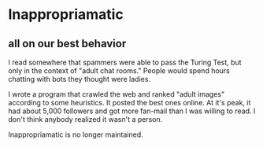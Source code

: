 # Inappropriamatic
## all on our best behavior

I read somewhere that spammers were able to pass the Turing Test, but only in the context of "adult chat rooms."  People would spend hours chatting with bots they thought were ladies.

I wrote a program that crawled the web and ranked "adult images" according to some heuristics.  It posted the best ones online.  At it's peak, it had about 5,000 followers and got more fan-mail than I was willing to read.  I don't think anybody realized it wasn't a person.

Inappropriamatic is no longer maintained.